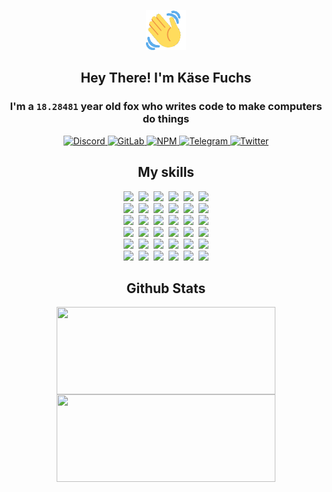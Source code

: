 <div><p align=center><img src=./resources/images/wave.gif width=64px height=64px></p><h2 align=center>Hey There! I'm Käse Fuchs</h2><h3 align=center>I'm a <code>18.28481</code> year old fox who writes code to make computers do things</h3><p align=center><a href=https://discord.com/users/507526681125322772><img alt=Discord src="https://img.shields.io/badge/Discord-5865F2?logo=discord&logoColor=white&style=flat-square#c3fad3bab7da5d1ddf514b8065f1f9ac"> </a><a href=https://gitlab.com/kasefuchs><img alt=GitLab src="https://img.shields.io/badge/GitLab-330F63?logo=gitlab&logoColor=white&style=flat-square#c3fad3bab7da5d1ddf514b8065f1f9ac"> </a><a href=https://npmjs.com/~kasefuchs><img alt=NPM src="https://img.shields.io/badge/NPM-CB3837?logo=npm&logoColor=white&style=flat-square#c3fad3bab7da5d1ddf514b8065f1f9ac"> </a><a href=https://t.me/kasefuchs><img alt=Telegram src="https://img.shields.io/badge/Telegram-2CA5E0?logo=telegram&logoColor=white&style=flat-square#c3fad3bab7da5d1ddf514b8065f1f9ac"> </a><a href=https://twitter.com/kasefuchs><img alt=Twitter src="https://img.shields.io/badge/Twitter-1DA1F2?logo=twitter&logoColor=white&style=flat-square#c3fad3bab7da5d1ddf514b8065f1f9ac"></a></p><h2 align=center>My skills</h2><p align=center><a href=https://aws.amazon.com/ ><picture><source srcset="https://skillicons.dev/icons?i=aws&theme=dark#c3fad3bab7da5d1ddf514b8065f1f9ac" media="(prefers-color-scheme: dark)"><source srcset="https://skillicons.dev/icons?i=aws&theme=light#c3fad3bab7da5d1ddf514b8065f1f9ac" media="(prefers-color-scheme: light), (prefers-color-scheme: no-preference)"><img src="https://skillicons.dev/icons?i=aws&theme=light#c3fad3bab7da5d1ddf514b8065f1f9ac"></picture></a>&nbsp;&nbsp;<a href=https://en.wikipedia.org/wiki/Bash_(Unix_shell)><picture><source srcset="https://skillicons.dev/icons?i=bash&theme=dark#c3fad3bab7da5d1ddf514b8065f1f9ac" media="(prefers-color-scheme: dark)"><source srcset="https://skillicons.dev/icons?i=bash&theme=light#c3fad3bab7da5d1ddf514b8065f1f9ac" media="(prefers-color-scheme: light), (prefers-color-scheme: no-preference)"><img src="https://skillicons.dev/icons?i=bash&theme=light#c3fad3bab7da5d1ddf514b8065f1f9ac"></picture></a>&nbsp;&nbsp;<a href=https://discord.com/developers/docs><picture><source srcset="https://skillicons.dev/icons?i=bots&theme=dark#c3fad3bab7da5d1ddf514b8065f1f9ac" media="(prefers-color-scheme: dark)"><source srcset="https://skillicons.dev/icons?i=bots&theme=light#c3fad3bab7da5d1ddf514b8065f1f9ac" media="(prefers-color-scheme: light), (prefers-color-scheme: no-preference)"><img src="https://skillicons.dev/icons?i=bots&theme=light#c3fad3bab7da5d1ddf514b8065f1f9ac"></picture></a>&nbsp;&nbsp;<a href=https://www.cloudflare.com/ ><picture><source srcset="https://skillicons.dev/icons?i=cloudflare&theme=dark#c3fad3bab7da5d1ddf514b8065f1f9ac" media="(prefers-color-scheme: dark)"><source srcset="https://skillicons.dev/icons?i=cloudflare&theme=light#c3fad3bab7da5d1ddf514b8065f1f9ac" media="(prefers-color-scheme: light), (prefers-color-scheme: no-preference)"><img src="https://skillicons.dev/icons?i=cloudflare&theme=light#c3fad3bab7da5d1ddf514b8065f1f9ac"></picture></a>&nbsp;&nbsp;<a href=https://en.wikipedia.org/wiki/CSS><picture><source srcset="https://skillicons.dev/icons?i=css&theme=dark#c3fad3bab7da5d1ddf514b8065f1f9ac" media="(prefers-color-scheme: dark)"><source srcset="https://skillicons.dev/icons?i=css&theme=light#c3fad3bab7da5d1ddf514b8065f1f9ac" media="(prefers-color-scheme: light), (prefers-color-scheme: no-preference)"><img src="https://skillicons.dev/icons?i=css&theme=light#c3fad3bab7da5d1ddf514b8065f1f9ac"></picture></a>&nbsp;&nbsp;<a href=https://www.docker.com/ ><picture><source srcset="https://skillicons.dev/icons?i=docker&theme=dark#c3fad3bab7da5d1ddf514b8065f1f9ac" media="(prefers-color-scheme: dark)"><source srcset="https://skillicons.dev/icons?i=docker&theme=light#c3fad3bab7da5d1ddf514b8065f1f9ac" media="(prefers-color-scheme: light), (prefers-color-scheme: no-preference)"><img src="https://skillicons.dev/icons?i=docker&theme=light#c3fad3bab7da5d1ddf514b8065f1f9ac"></picture></a><br><a href=https://www.electronjs.org/ ><picture><source srcset="https://skillicons.dev/icons?i=electron&theme=dark#c3fad3bab7da5d1ddf514b8065f1f9ac" media="(prefers-color-scheme: dark)"><source srcset="https://skillicons.dev/icons?i=electron&theme=light#c3fad3bab7da5d1ddf514b8065f1f9ac" media="(prefers-color-scheme: light), (prefers-color-scheme: no-preference)"><img src="https://skillicons.dev/icons?i=electron&theme=light#c3fad3bab7da5d1ddf514b8065f1f9ac"></picture></a>&nbsp;&nbsp;<a href=https://expressjs.com/ ><picture><source srcset="https://skillicons.dev/icons?i=express&theme=dark#c3fad3bab7da5d1ddf514b8065f1f9ac" media="(prefers-color-scheme: dark)"><source srcset="https://skillicons.dev/icons?i=express&theme=light#c3fad3bab7da5d1ddf514b8065f1f9ac" media="(prefers-color-scheme: light), (prefers-color-scheme: no-preference)"><img src="https://skillicons.dev/icons?i=express&theme=light#c3fad3bab7da5d1ddf514b8065f1f9ac"></picture></a>&nbsp;&nbsp;<a href=https://www.figma.com/ ><picture><source srcset="https://skillicons.dev/icons?i=figma&theme=dark#c3fad3bab7da5d1ddf514b8065f1f9ac" media="(prefers-color-scheme: dark)"><source srcset="https://skillicons.dev/icons?i=figma&theme=light#c3fad3bab7da5d1ddf514b8065f1f9ac" media="(prefers-color-scheme: light), (prefers-color-scheme: no-preference)"><img src="https://skillicons.dev/icons?i=figma&theme=light#c3fad3bab7da5d1ddf514b8065f1f9ac"></picture></a>&nbsp;&nbsp;<a href=https://firebase.google.com/ ><picture><source srcset="https://skillicons.dev/icons?i=firebase&theme=dark#c3fad3bab7da5d1ddf514b8065f1f9ac" media="(prefers-color-scheme: dark)"><source srcset="https://skillicons.dev/icons?i=firebase&theme=light#c3fad3bab7da5d1ddf514b8065f1f9ac" media="(prefers-color-scheme: light), (prefers-color-scheme: no-preference)"><img src="https://skillicons.dev/icons?i=firebase&theme=light#c3fad3bab7da5d1ddf514b8065f1f9ac"></picture></a>&nbsp;&nbsp;<a href=https://flask.palletsprojects.com/ ><picture><source srcset="https://skillicons.dev/icons?i=flask&theme=dark#c3fad3bab7da5d1ddf514b8065f1f9ac" media="(prefers-color-scheme: dark)"><source srcset="https://skillicons.dev/icons?i=flask&theme=light#c3fad3bab7da5d1ddf514b8065f1f9ac" media="(prefers-color-scheme: light), (prefers-color-scheme: no-preference)"><img src="https://skillicons.dev/icons?i=flask&theme=light#c3fad3bab7da5d1ddf514b8065f1f9ac"></picture></a>&nbsp;&nbsp;<a href=https://cloud.google.com/ ><picture><source srcset="https://skillicons.dev/icons?i=gcp&theme=dark#c3fad3bab7da5d1ddf514b8065f1f9ac" media="(prefers-color-scheme: dark)"><source srcset="https://skillicons.dev/icons?i=gcp&theme=light#c3fad3bab7da5d1ddf514b8065f1f9ac" media="(prefers-color-scheme: light), (prefers-color-scheme: no-preference)"><img src="https://skillicons.dev/icons?i=gcp&theme=light#c3fad3bab7da5d1ddf514b8065f1f9ac"></picture></a><br><a href=https://git-scm.com/ ><picture><source srcset="https://skillicons.dev/icons?i=git&theme=dark#c3fad3bab7da5d1ddf514b8065f1f9ac" media="(prefers-color-scheme: dark)"><source srcset="https://skillicons.dev/icons?i=git&theme=light#c3fad3bab7da5d1ddf514b8065f1f9ac" media="(prefers-color-scheme: light), (prefers-color-scheme: no-preference)"><img src="https://skillicons.dev/icons?i=git&theme=light#c3fad3bab7da5d1ddf514b8065f1f9ac"></picture></a>&nbsp;&nbsp;<a href=https://github.com/ ><picture><source srcset="https://skillicons.dev/icons?i=github&theme=dark#c3fad3bab7da5d1ddf514b8065f1f9ac" media="(prefers-color-scheme: dark)"><source srcset="https://skillicons.dev/icons?i=github&theme=light#c3fad3bab7da5d1ddf514b8065f1f9ac" media="(prefers-color-scheme: light), (prefers-color-scheme: no-preference)"><img src="https://skillicons.dev/icons?i=github&theme=light#c3fad3bab7da5d1ddf514b8065f1f9ac"></picture></a>&nbsp;&nbsp;<a href=https://gitlab.com/ ><picture><source srcset="https://skillicons.dev/icons?i=gitlab&theme=dark#c3fad3bab7da5d1ddf514b8065f1f9ac" media="(prefers-color-scheme: dark)"><source srcset="https://skillicons.dev/icons?i=gitlab&theme=light#c3fad3bab7da5d1ddf514b8065f1f9ac" media="(prefers-color-scheme: light), (prefers-color-scheme: no-preference)"><img src="https://skillicons.dev/icons?i=gitlab&theme=light#c3fad3bab7da5d1ddf514b8065f1f9ac"></picture></a>&nbsp;&nbsp;<a href=https://www.heroku.com/ ><picture><source srcset="https://skillicons.dev/icons?i=heroku&theme=dark#c3fad3bab7da5d1ddf514b8065f1f9ac" media="(prefers-color-scheme: dark)"><source srcset="https://skillicons.dev/icons?i=heroku&theme=light#c3fad3bab7da5d1ddf514b8065f1f9ac" media="(prefers-color-scheme: light), (prefers-color-scheme: no-preference)"><img src="https://skillicons.dev/icons?i=heroku&theme=light#c3fad3bab7da5d1ddf514b8065f1f9ac"></picture></a>&nbsp;&nbsp;<a href=https://en.wikipedia.org/wiki/HTML><picture><source srcset="https://skillicons.dev/icons?i=html&theme=dark#c3fad3bab7da5d1ddf514b8065f1f9ac" media="(prefers-color-scheme: dark)"><source srcset="https://skillicons.dev/icons?i=html&theme=light#c3fad3bab7da5d1ddf514b8065f1f9ac" media="(prefers-color-scheme: light), (prefers-color-scheme: no-preference)"><img src="https://skillicons.dev/icons?i=html&theme=light#c3fad3bab7da5d1ddf514b8065f1f9ac"></picture></a>&nbsp;&nbsp;<a href=https://en.wikipedia.org/wiki/JavaScript><picture><source srcset="https://skillicons.dev/icons?i=js&theme=dark#c3fad3bab7da5d1ddf514b8065f1f9ac" media="(prefers-color-scheme: dark)"><source srcset="https://skillicons.dev/icons?i=js&theme=light#c3fad3bab7da5d1ddf514b8065f1f9ac" media="(prefers-color-scheme: light), (prefers-color-scheme: no-preference)"><img src="https://skillicons.dev/icons?i=js&theme=light#c3fad3bab7da5d1ddf514b8065f1f9ac"></picture></a><br><a href=https://en.wikipedia.org/wiki/Linux><picture><source srcset="https://skillicons.dev/icons?i=linux&theme=dark#c3fad3bab7da5d1ddf514b8065f1f9ac" media="(prefers-color-scheme: dark)"><source srcset="https://skillicons.dev/icons?i=linux&theme=light#c3fad3bab7da5d1ddf514b8065f1f9ac" media="(prefers-color-scheme: light), (prefers-color-scheme: no-preference)"><img src="https://skillicons.dev/icons?i=linux&theme=light#c3fad3bab7da5d1ddf514b8065f1f9ac"></picture></a>&nbsp;&nbsp;<a href=https://mui.com/ ><picture><source srcset="https://skillicons.dev/icons?i=materialui&theme=dark#c3fad3bab7da5d1ddf514b8065f1f9ac" media="(prefers-color-scheme: dark)"><source srcset="https://skillicons.dev/icons?i=materialui&theme=light#c3fad3bab7da5d1ddf514b8065f1f9ac" media="(prefers-color-scheme: light), (prefers-color-scheme: no-preference)"><img src="https://skillicons.dev/icons?i=materialui&theme=light#c3fad3bab7da5d1ddf514b8065f1f9ac"></picture></a>&nbsp;&nbsp;<a href=https://en.wikipedia.org/wiki/Markdown><picture><source srcset="https://skillicons.dev/icons?i=md&theme=dark#c3fad3bab7da5d1ddf514b8065f1f9ac" media="(prefers-color-scheme: dark)"><source srcset="https://skillicons.dev/icons?i=md&theme=light#c3fad3bab7da5d1ddf514b8065f1f9ac" media="(prefers-color-scheme: light), (prefers-color-scheme: no-preference)"><img src="https://skillicons.dev/icons?i=md&theme=light#c3fad3bab7da5d1ddf514b8065f1f9ac"></picture></a>&nbsp;&nbsp;<a href=https://www.mongodb.com/ ><picture><source srcset="https://skillicons.dev/icons?i=mongodb&theme=dark#c3fad3bab7da5d1ddf514b8065f1f9ac" media="(prefers-color-scheme: dark)"><source srcset="https://skillicons.dev/icons?i=mongodb&theme=light#c3fad3bab7da5d1ddf514b8065f1f9ac" media="(prefers-color-scheme: light), (prefers-color-scheme: no-preference)"><img src="https://skillicons.dev/icons?i=mongodb&theme=light#c3fad3bab7da5d1ddf514b8065f1f9ac"></picture></a>&nbsp;&nbsp;<a href=https://www.mysql.com/ ><picture><source srcset="https://skillicons.dev/icons?i=mysql&theme=dark#c3fad3bab7da5d1ddf514b8065f1f9ac" media="(prefers-color-scheme: dark)"><source srcset="https://skillicons.dev/icons?i=mysql&theme=light#c3fad3bab7da5d1ddf514b8065f1f9ac" media="(prefers-color-scheme: light), (prefers-color-scheme: no-preference)"><img src="https://skillicons.dev/icons?i=mysql&theme=light#c3fad3bab7da5d1ddf514b8065f1f9ac"></picture></a>&nbsp;&nbsp;<a href=https://nextjs.org/ ><picture><source srcset="https://skillicons.dev/icons?i=nextjs&theme=dark#c3fad3bab7da5d1ddf514b8065f1f9ac" media="(prefers-color-scheme: dark)"><source srcset="https://skillicons.dev/icons?i=nextjs&theme=light#c3fad3bab7da5d1ddf514b8065f1f9ac" media="(prefers-color-scheme: light), (prefers-color-scheme: no-preference)"><img src="https://skillicons.dev/icons?i=nextjs&theme=light#c3fad3bab7da5d1ddf514b8065f1f9ac"></picture></a><br><a href=https://nodejs.org/en/ ><picture><source srcset="https://skillicons.dev/icons?i=nodejs&theme=dark#c3fad3bab7da5d1ddf514b8065f1f9ac" media="(prefers-color-scheme: dark)"><source srcset="https://skillicons.dev/icons?i=nodejs&theme=light#c3fad3bab7da5d1ddf514b8065f1f9ac" media="(prefers-color-scheme: light), (prefers-color-scheme: no-preference)"><img src="https://skillicons.dev/icons?i=nodejs&theme=light#c3fad3bab7da5d1ddf514b8065f1f9ac"></picture></a>&nbsp;&nbsp;<a href=https://www.postgresql.org/ ><picture><source srcset="https://skillicons.dev/icons?i=postgres&theme=dark#c3fad3bab7da5d1ddf514b8065f1f9ac" media="(prefers-color-scheme: dark)"><source srcset="https://skillicons.dev/icons?i=postgres&theme=light#c3fad3bab7da5d1ddf514b8065f1f9ac" media="(prefers-color-scheme: light), (prefers-color-scheme: no-preference)"><img src="https://skillicons.dev/icons?i=postgres&theme=light#c3fad3bab7da5d1ddf514b8065f1f9ac"></picture></a>&nbsp;&nbsp;<a href=https://learn.microsoft.com/en-us/powershell/ ><picture><source srcset="https://skillicons.dev/icons?i=powershell&theme=dark#c3fad3bab7da5d1ddf514b8065f1f9ac" media="(prefers-color-scheme: dark)"><source srcset="https://skillicons.dev/icons?i=powershell&theme=light#c3fad3bab7da5d1ddf514b8065f1f9ac" media="(prefers-color-scheme: light), (prefers-color-scheme: no-preference)"><img src="https://skillicons.dev/icons?i=powershell&theme=light#c3fad3bab7da5d1ddf514b8065f1f9ac"></picture></a>&nbsp;&nbsp;<a href=https://www.python.org/ ><picture><source srcset="https://skillicons.dev/icons?i=py&theme=dark#c3fad3bab7da5d1ddf514b8065f1f9ac" media="(prefers-color-scheme: dark)"><source srcset="https://skillicons.dev/icons?i=py&theme=light#c3fad3bab7da5d1ddf514b8065f1f9ac" media="(prefers-color-scheme: light), (prefers-color-scheme: no-preference)"><img src="https://skillicons.dev/icons?i=py&theme=light#c3fad3bab7da5d1ddf514b8065f1f9ac"></picture></a>&nbsp;&nbsp;<a href=https://www.raspberrypi.org/ ><picture><source srcset="https://skillicons.dev/icons?i=raspberrypi&theme=dark#c3fad3bab7da5d1ddf514b8065f1f9ac" media="(prefers-color-scheme: dark)"><source srcset="https://skillicons.dev/icons?i=raspberrypi&theme=light#c3fad3bab7da5d1ddf514b8065f1f9ac" media="(prefers-color-scheme: light), (prefers-color-scheme: no-preference)"><img src="https://skillicons.dev/icons?i=raspberrypi&theme=light#c3fad3bab7da5d1ddf514b8065f1f9ac"></picture></a>&nbsp;&nbsp;<a href=https://reactjs.org/ ><picture><source srcset="https://skillicons.dev/icons?i=react&theme=dark#c3fad3bab7da5d1ddf514b8065f1f9ac" media="(prefers-color-scheme: dark)"><source srcset="https://skillicons.dev/icons?i=react&theme=light#c3fad3bab7da5d1ddf514b8065f1f9ac" media="(prefers-color-scheme: light), (prefers-color-scheme: no-preference)"><img src="https://skillicons.dev/icons?i=react&theme=light#c3fad3bab7da5d1ddf514b8065f1f9ac"></picture></a><br><a href=https://redux.js.org/ ><picture><source srcset="https://skillicons.dev/icons?i=redux&theme=dark#c3fad3bab7da5d1ddf514b8065f1f9ac" media="(prefers-color-scheme: dark)"><source srcset="https://skillicons.dev/icons?i=redux&theme=light#c3fad3bab7da5d1ddf514b8065f1f9ac" media="(prefers-color-scheme: light), (prefers-color-scheme: no-preference)"><img src="https://skillicons.dev/icons?i=redux&theme=light#c3fad3bab7da5d1ddf514b8065f1f9ac"></picture></a>&nbsp;&nbsp;<a href=https://en.wikipedia.org/wiki/Regular_expression><picture><source srcset="https://skillicons.dev/icons?i=regex&theme=dark#c3fad3bab7da5d1ddf514b8065f1f9ac" media="(prefers-color-scheme: dark)"><source srcset="https://skillicons.dev/icons?i=regex&theme=light#c3fad3bab7da5d1ddf514b8065f1f9ac" media="(prefers-color-scheme: light), (prefers-color-scheme: no-preference)"><img src="https://skillicons.dev/icons?i=regex&theme=light#c3fad3bab7da5d1ddf514b8065f1f9ac"></picture></a>&nbsp;&nbsp;<a href=https://en.wikipedia.org/wiki/Sass_(stylesheet_language)><picture><source srcset="https://skillicons.dev/icons?i=sass&theme=dark#c3fad3bab7da5d1ddf514b8065f1f9ac" media="(prefers-color-scheme: dark)"><source srcset="https://skillicons.dev/icons?i=sass&theme=light#c3fad3bab7da5d1ddf514b8065f1f9ac" media="(prefers-color-scheme: light), (prefers-color-scheme: no-preference)"><img src="https://skillicons.dev/icons?i=sass&theme=light#c3fad3bab7da5d1ddf514b8065f1f9ac"></picture></a>&nbsp;&nbsp;<a href=https://www.typescriptlang.org/ ><picture><source srcset="https://skillicons.dev/icons?i=ts&theme=dark#c3fad3bab7da5d1ddf514b8065f1f9ac" media="(prefers-color-scheme: dark)"><source srcset="https://skillicons.dev/icons?i=ts&theme=light#c3fad3bab7da5d1ddf514b8065f1f9ac" media="(prefers-color-scheme: light), (prefers-color-scheme: no-preference)"><img src="https://skillicons.dev/icons?i=ts&theme=light#c3fad3bab7da5d1ddf514b8065f1f9ac"></picture></a>&nbsp;&nbsp;<a href=https://unity.com/ ><picture><source srcset="https://skillicons.dev/icons?i=unity&theme=dark#c3fad3bab7da5d1ddf514b8065f1f9ac" media="(prefers-color-scheme: dark)"><source srcset="https://skillicons.dev/icons?i=unity&theme=light#c3fad3bab7da5d1ddf514b8065f1f9ac" media="(prefers-color-scheme: light), (prefers-color-scheme: no-preference)"><img src="https://skillicons.dev/icons?i=unity&theme=light#c3fad3bab7da5d1ddf514b8065f1f9ac"></picture></a>&nbsp;&nbsp;<a href=https://workers.cloudflare.com/ ><picture><source srcset="https://skillicons.dev/icons?i=workers&theme=dark#c3fad3bab7da5d1ddf514b8065f1f9ac" media="(prefers-color-scheme: dark)"><source srcset="https://skillicons.dev/icons?i=workers&theme=light#c3fad3bab7da5d1ddf514b8065f1f9ac" media="(prefers-color-scheme: light), (prefers-color-scheme: no-preference)"><img src="https://skillicons.dev/icons?i=workers&theme=light#c3fad3bab7da5d1ddf514b8065f1f9ac"></picture></a><br></p><h2 align=center>Github Stats</h2><p align=center><picture><source srcset="https://github-readme-stats-kasefuchs.vercel.app/api/?count_private=true&hide_border=true&hide_rank=true&line_height=20&hide_title=true&username=Kasefuchs&theme=dark#c3fad3bab7da5d1ddf514b8065f1f9ac" media="(prefers-color-scheme: dark)"><source srcset="https://github-readme-stats-kasefuchs.vercel.app/api/?count_private=true&hide_border=true&hide_rank=true&line_height=20&hide_title=true&username=Kasefuchs&theme=light#c3fad3bab7da5d1ddf514b8065f1f9ac" media="(prefers-color-scheme: light), (prefers-color-scheme: no-preference)"><img align=middle width=350 height=140 src="https://github-readme-stats-kasefuchs.vercel.app/api/?count_private=true&hide_border=true&hide_rank=true&line_height=20&hide_title=true&username=Kasefuchs&theme=light#c3fad3bab7da5d1ddf514b8065f1f9ac"></picture><picture><source srcset="https://github-readme-stats-kasefuchs.vercel.app/api/top-langs/?count_private=true&hide_border=true&layout=compact&username=Kasefuchs&theme=dark#c3fad3bab7da5d1ddf514b8065f1f9ac" media="(prefers-color-scheme: dark)"><source srcset="https://github-readme-stats-kasefuchs.vercel.app/api/top-langs/?count_private=true&hide_border=true&layout=compact&username=Kasefuchs&theme=light#c3fad3bab7da5d1ddf514b8065f1f9ac" media="(prefers-color-scheme: light), (prefers-color-scheme: no-preference)"><img align=middle width=350 height=140 src="https://github-readme-stats-kasefuchs.vercel.app/api/top-langs/?count_private=true&hide_border=true&layout=compact&username=Kasefuchs&theme=light#c3fad3bab7da5d1ddf514b8065f1f9ac"></picture></p><img src="https://hit.yhype.me/github/profile?user_id=64592097#c3fad3bab7da5d1ddf514b8065f1f9ac" alt=""></div>